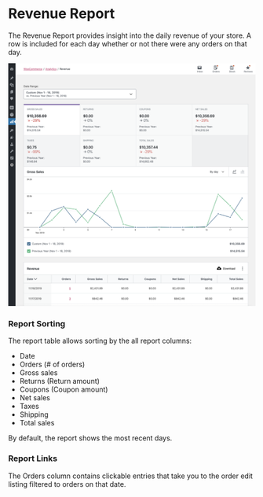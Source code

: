 # Revenue Report

The Revenue Report provides insight into the daily revenue of your store. A row is included for each day whether or not there were any orders on that day.

![Revenue Report Overview](images/analytics-revenue-report.png)

### Report Sorting

The report table allows sorting by the all report columns:

- Date
- Orders (# of orders)
- Gross sales
- Returns (Return amount)
- Coupons (Coupon amount)
- Net sales
- Taxes
- Shipping
- Total sales

By default, the report shows the most recent days.

### Report Links

The Orders column contains clickable entries that take you to the order edit listing filtered to orders on that date.
